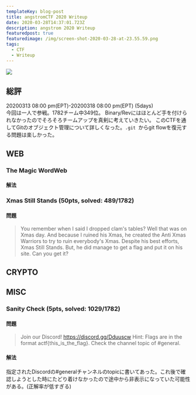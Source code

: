 ```yaml
---
templateKey: blog-post
title: angstromCTF 2020 Writeup
date: 2020-03-28T14:37:01.723Z
description: angstrom 2020 Writeup
featuredpost: true
featuredimage: /img/screen-shot-2020-03-28-at-23.55.59.png
tags:
  - CTF
  - Writeup
---
```

![](/img/screen-shot-2020-03-29-at-0.55.16.png)

## 総評
20200313 08:00 pm(EPT)-20200318 08:00 pm(EPT) (5days)\
今回は一人で参戦。1782チーム中349位。 Binary/Revにはほとんど手を付けられなかったのでそろそろチームアップを真剣に考えていきたい。
このCTFを通してGitのオブジェクト管理について詳しくなった。`.git `からgit flowを復元する問題は楽しかった。

## WEB
### The Magic WordWeb 

#### 解法

### Xmas Still Stands (50pts, solved: 489/1782)
#### 問題
> You remember when I said I dropped clam's tables? Well that was on Xmas day. And because I ruined his Xmas, he created the Anti Xmas Warriors to try to ruin everybody's Xmas. Despite his best efforts, Xmas Still Stands. But, he did manage to get a flag and put it on his site. Can you get it?
## CRYPTO
## MISC
### Sanity Check (5pts, solved: 1029/1782)
#### 問題
> Join our Discord! https://discord.gg/Dduuscw
> Hint: Flags are in the format actf{this_is_the_flag}. Check the channel topic of #general.
#### 解法
指定されたDiscordの#generalチャンネルのtopicに書いてあった。これ後で確認しようとした時にたどり着けなかったので途中から非表示になっていた可能性がある。(正解率が低すぎる)

